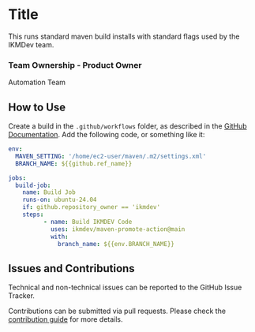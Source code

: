 # Title

This runs standard maven build installs with standard flags used by the IKMDev team.

### Team Ownership - Product Owner

Automation Team

## How to Use

Create a build in the `.github/workflows` folder, as described in the 
[GitHub Documentation](https://docs.github.com/en/actions/writing-workflows/quickstart).  Add the following code, 
or something like it:

```yaml
env:
  MAVEN_SETTING: '/home/ec2-user/maven/.m2/settings.xml'
  BRANCH_NAME: ${{github.ref_name}}

jobs:
  build-job:
    name: Build Job
    runs-on: ubuntu-24.04
    if: github.repository_owner == 'ikmdev'
    steps:
          - name: Build IKMDEV Code
            uses: ikmdev/maven-promote-action@main
            with:
              branch_name: ${{env.BRANCH_NAME}}
```

## Issues and Contributions

Technical and non-technical issues can be reported to the GitHub Issue Tracker.

Contributions can be submitted via pull requests. Please check the [contribution guide](doc/how-to-contribute.md) for more details.
